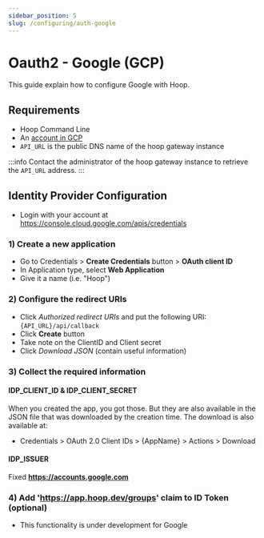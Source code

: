 ```yaml
---
sidebar_position: 5
slug: /configuring/auth-google
---
```


# Oauth2 - Google (GCP)

This guide explain how to configure Google with Hoop.

## Requirements

- Hoop Command Line
- An [account in GCP](https://console.cloud.google.com/apis/credentials)
- `API_URL` is the public DNS name of the hoop gateway instance

:::info
Contact the administrator of the hoop gateway instance to retrieve the `API_URL` address.
:::

## Identity Provider Configuration

- Login with your account at https://console.cloud.google.com/apis/credentials

### 1) Create a new application

- Go to Credentials > **Create Credentials** button > **OAuth client ID**
- In Application type, select **Web Application**
- Give it a name (i.e. "Hoop")

### 2) Configure the redirect URIs

- Click *Authorized redirect URIs* and put the following URI: `{API_URL}/api/callback`
- Click **Create** button
- Take note on the ClientID and Client secret
- Click *Download JSON* (contain useful information) 

### 3) Collect the required information

#### IDP_CLIENT_ID & IDP_CLIENT_SECRET

When you created the app, you got those. But they are also available in the JSON file
that was downloaded by the creation time. The download is also available at:

- Credentials > OAuth 2.0 Client IDs > {AppName} > Actions > Download

#### IDP_ISSUER

Fixed **https://accounts.google.com**

### 4) Add 'https://app.hoop.dev/groups' claim to ID Token (optional)

- This functionality is under development for Google

